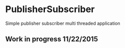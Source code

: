 # PublisherSubscriber
Simple publisher subscriber multi threaded application

## Work in progress 11/22/2015
